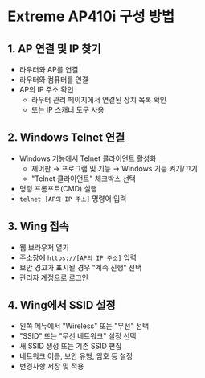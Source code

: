 # Extreme AP410i 구성 방법

## 1. AP 연결 및 IP 찾기
- 라우터와 AP를 연결
- 라우터와 컴퓨터를 연결
- AP의 IP 주소 확인
  - 라우터 관리 페이지에서 연결된 장치 목록 확인
  - 또는 IP 스캐너 도구 사용

## 2. Windows Telnet 연결
- Windows 기능에서 Telnet 클라이언트 활성화
  - 제어판 → 프로그램 및 기능 → Windows 기능 켜기/끄기
  - "Telnet 클라이언트" 체크박스 선택
- 명령 프롬프트(CMD) 실행
- `telnet [AP의 IP 주소]` 명령어 입력

## 3. Wing 접속
- 웹 브라우저 열기
- 주소창에 `https://[AP의 IP 주소]` 입력
- 보안 경고가 표시될 경우 "계속 진행" 선택
- 관리자 계정으로 로그인

## 4. Wing에서 SSID 설정
- 왼쪽 메뉴에서 "Wireless" 또는 "무선" 선택
- "SSID" 또는 "무선 네트워크" 설정 선택
- 새 SSID 생성 또는 기존 SSID 편집
- 네트워크 이름, 보안 유형, 암호 등 설정
- 변경사항 저장 및 적용
